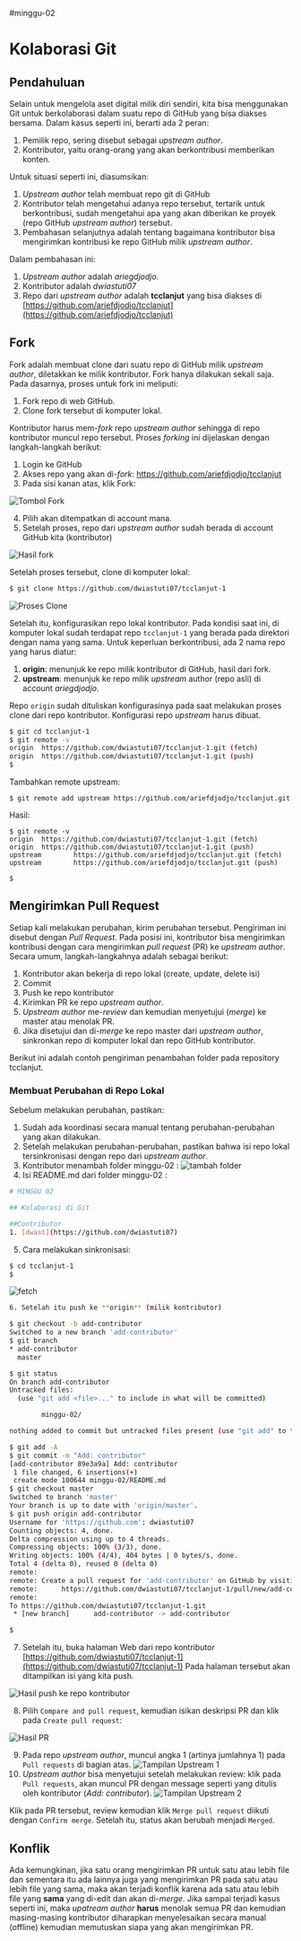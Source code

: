 #minggu-02
# Kolaborasi Git

## Pendahuluan

Selain untuk mengelola aset digital milik diri sendiri, kita bisa menggunakan Git untuk berkolaborasi dalam suatu repo di GitHub yang bisa diakses bersama. Dalam kasus seperti ini, berarti ada 2 peran:

1. Pemilik repo, sering disebut sebagai *upstream author*.
2. Kontributor, yaitu orang-orang yang akan berkontribusi memberikan konten.

Untuk situasi seperti ini, diasumsikan:

1. *Upstream author* telah membuat repo git di GitHub
2. Kontributor telah mengetahui adanya repo tersebut, tertarik untuk berkontribusi, sudah mengetahui apa yang akan diberikan ke proyek (repo GitHub *upstream author*) tersebut.
3. Pembahasan selanjutnya adalah tentang bagaimana kontributor bisa mengirimkan kontribusi ke repo GitHub milik *upstream author*.

Dalam pembahasan ini:

1. *Upstream author* adalah *ariegdjodjo*.
2. Kontributor adalah *dwiastuti07*
3. Repo dari *upstream author* adalah **tcclanjut** yang bisa diakses di [https://github.com/ariefdjodjo/tcclanjut](https://github.com/ariefdjodjo/tcclanjut)

## Fork

Fork adalah membuat clone dari suatu repo di GitHub milik *upstream author*, diletakkan ke milik kontributor. Fork hanya dilakukan sekali saja. Pada dasarnya, proses untuk fork ini meliputi:

1. Fork repo di web GitHub.
2. Clone fork tersebut di komputer lokal.

Kontributor harus mem-*fork* repo *upstream author* sehingga di repo kontributor muncul repo tersebut. Proses *forking* ini dijelaskan dengan langkah-langkah berikut:

1. Login ke GitHub
2. Akses repo yang akan di-*fork*: https://github.com/ariefdjodjo/tcclanjut
3. Pada sisi kanan atas, klik Fork:

![Tombol Fork](images/fork_1.png)

4. Pilih akan ditempatkan di account mana.
5. Setelah proses, repo dari *upstream author* sudah berada di account GitHub kita (kontributor)

![Hasil fork](images/fork_2.png)

Setelah proses tersebut, clone di komputer lokal:

```bash
$ git clone https://github.com/dwiastuti07/tcclanjut-1
```
![Proses Clone](images/clone.png)

Setelah itu, konfigurasikan repo lokal kontributor. Pada kondisi saat ini, di komputer lokal sudah terdapat repo `tcclanjut-1` yang berada pada direktori dengan nama yang sama. Untuk keperluan berkontribusi, ada 2 nama repo yang harus diatur:
  1. **origin**: menunjuk ke repo milik kontributor di GitHub, hasil dari fork.
  2. **upstream**: menunjuk ke repo milik *upstream* author (repo asli) di account *ariegdjodjo*.

Repo `origin` sudah dituliskan konfigurasinya pada saat melakukan proses clone dari repo kontributor. Konfigurasi repo *upstream* harus dibuat.

```bash
$ git cd tcclanjut-1
$ git remote -v
origin  https://github.com/dwiastuti07/tcclanjut-1.git (fetch)
origin  https://github.com/dwiastuti07/tcclanjut-1.git (push)
$
```
Tambahkan remote upstream:

```
$ git remote add upstream https://github.com/ariefdjodjo/tcclanjut.git 
```

Hasil:

```
$ git remote -v
origin  https://github.com/dwiastuti07/tcclanjut-1.git (fetch)
origin  https://github.com/dwiastuti07/tcclanjut-1.git (push)
upstream        https://github.com/ariefdjodjo/tcclanjut.git (fetch)
upstream        https://github.com/ariefdjodjo/tcclanjut.git (push)

$
```

## Mengirimkan Pull Request 

Setiap kali melakukan perubahan, kirim perubahan tersebut. Pengiriman ini disebut dengan *Pull Request*. Pada posisi ini, kontributor bisa mengirimkan kontribusi dengan cara mengirimkan *pull request* (PR) ke *upstream author*. Secara umum, langkah-langkahnya adalah sebagai berikut:

1. Kontributor akan bekerja di repo lokal (create, update, delete isi)
2. Commit
3. Push ke repo kontributor
4. Kirimkan PR ke repo *upstream author*.
5. *Upstream author* me-*review* dan kemudian menyetujui (*merge*) ke master atau menolak PR.
6. Jika disetujui dan di-*merge* ke repo master dari *upstream author*, sinkronkan repo di komputer lokal dan repo GitHub kontributor.

Berikut ini adalah contoh pengiriman penambahan folder pada repository tcclanjut.

### Membuat Perubahan di Repo Lokal

Sebelum melakukan perubahan, pastikan:

1. Sudah ada koordinasi secara manual tentang perubahan-perubahan yang akan dilakukan.
2. Setelah melakukan perubahan-perubahan, pastikan bahwa isi repo lokal tersinkronisasi dengan repo dari *upstream author*.
3. Kontributor menambah folder minggu-02 :
![tambah folder](images/tambah.png)
4. Isi README.md dari folder minggu-02 :

```bash
# MINGGU 02

## Kolaborasi di Git

##Contributor 
1. [dwast](https://github.com/dwiastuti07)
```

5. Cara melakukan sinkronisasi:

```bash
$ cd tcclanjut-1
$
```
![fetch](images/fetch.png)

```bash
6. Setelah itu push ke **origin** (milik kontributor)

$ git checkout -b add-contributor
Switched to a new branch 'add-contributor'
$ git branch
* add-contributor
  master

$ git status
On branch add-contributor
Untracked files:
  (use "git add <file>..." to include in what will be committed)

        minggu-02/

nothing added to commit but untracked files present (use "git add" to track)

$ git add -A
$ git commit -m "Add: contributor"
[add-contributor 89e3a9a] Add: contributor
 1 file changed, 6 insertions(+)
 create mode 100644 minggu-02/README.md
$ git checkout master
Switched to branch 'master'
Your branch is up to date with 'origin/master'.
$ git push origin add-contributor
Username for 'https://github.com': dwiastuti07
Counting objects: 4, done.
Delta compression using up to 4 threads.
Compressing objects: 100% (3/3), done.
Writing objects: 100% (4/4), 404 bytes | 0 bytes/s, done.
Total 4 (delta 0), reused 0 (delta 0)
remote:
remote: Create a pull request for 'add-contributor' on GitHub by visiting:
remote:      https://github.com/dwiastuti07/tcclanjut-1/pull/new/add-contributo
remote:
To https://github.com/dwiastuti07/tcclanjut-1.git
 * [new branch]      add-contributor -> add-contributor

$
```

7. Setelah itu, buka halaman Web dari repo kontributor [https://github.com/dwiastuti07/tcclanjut-1](https://github.com/dwiastuti07/tcclanjut-1) Pada halaman tersebut akan ditampilkan isi yang kita push. 

![Hasil push ke repo kontributor](images/perubahan.png)

8. Pilih ```Compare and pull request```, kemudian isikan deskripsi PR dan klik pada ```Create pull request```:

![Hasil PR](images/tambah.png)

9. Pada repo *upstream author*, muncul angka 1 (artinya jumlahnya 1) pada ```Pull requests``` di bagian atas.
![Tampilan Upstream 1](images/upstream1.jpeg)
10. *Upstream author* bisa menyetujui setelah melakukan review: klik pada ```Pull requests```, akan muncul PR dengan message seperti yang ditulis oleh kontributor (*Add: contributor*).
![Tampilan Upstream 2](images/upstream2.png)

Klik pada PR tersebut, review kemudian klik ```Merge pull request``` diikuti dengan ```Confirm merge```. Setelah itu, status akan berubah menjadi ```Merged```.

## Konflik

Ada kemungkinan, jika satu orang mengirimkan PR untuk satu atau lebih file dan sementara itu ada lainnya juga yang mengirimkan PR pada satu atau lebih file yang sama, maka akan terjadi konflik karena ada satu atau lebih file yang **sama** yang di-edit dan akan di-*merge*. Jika sampai terjadi kasus seperti ini, maka *upatream author* **harus** menolak semua PR dan kemudian masing-masing kontributor diharapkan menyelesaikan secara manual (offline) kemudian memutuskan siapa yang akan mengirimkan PR.
